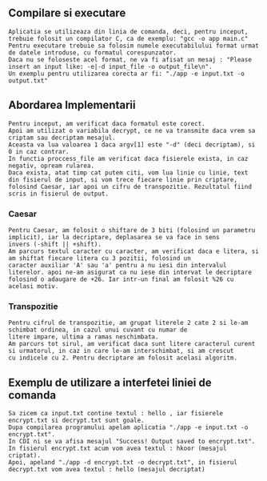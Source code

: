 
## Compilare si executare
    Aplicatia se utilizeaza din linia de comanda, deci, pentru inceput, trebuie folosit un compilator C, ca de exemplu: "gcc -o app main.c"
    Pentru executare trebuie sa folosim numele executabilului format urmat de datele introduse, cu formatul corespunzator. 
    Daca nu se foloseste acel format, ne va fi afisat un mesaj : "Please insert an input like: -e|-d input_file -o output_file\n". 
    Un exemplu pentru utilizarea corecta ar fi: "./app -e input.txt -o output.txt" 

## Abordarea Implementarii
    Pentru inceput, am verificat daca formatul este corect.
    Apoi am utilizat o variabila decrypt, ce ne va transmite daca vrem sa criptam sau decriptam mesajul. 
    Aceasta va lua valoarea 1 daca argv[1] este "-d" (deci decriptam), si 0 in caz contrar.
    In functia proccess_file am verificat daca fisierele exista, in caz negativ, opream rularea.
    Daca exista, atat timp cat putem citi, vom lua linie cu linie, text din fisierul de input, si vom trece fiecare linie prin criptare, 
    folosind Caesar, iar apoi un cifru de transpozitie. Rezultatul fiind scris in fisierul de output.

### Caesar
    Pentru Caesar, am folosit o shiftare de 3 biti (folosind un parametru implicit), iar la decriptare, deplasarea se va face in sens 
    invers (-shift || +shift).
    Am parcurs textul caracter cu caracter, am verificat daca e litera, si am shiftat fiecare litera cu 3 pozitii, folosind un
    caracter auxiliar 'A' sau 'a' pentru a nu iesi din intervalul literelor. apoi ne-am asigurat ca nu iese din intervat le decriptare
    folosind o adaugare de +26. Iar intr-un final am folosit %26 cu acelasi motiv.

### Transpozitie
    Pentru cifrul de transpozitie, am grupat literele 2 cate 2 si le-am schimbat ordinea, in cazul unui cuvant cu numar de
    litere impare, ultima a ramas neschimbata.
    Am parcurs tot sirul, am verificat daca sunt litere caracterul curent si urmatorul, in caz in care le-am interschimbat, si am crescut
    cu indicele cu 2. Pentru decriptare am folosit acelasi algoritm.

## Exemplu de utilizare a interfetei liniei de comanda
    Sa zicem ca input.txt contine textul : hello , iar fisierele encrypt.txt si decrypt.txt sunt goale.
    Dupa compilarea programului apelam aplicatia "./app -e input.txt -o encrypt.txt".
    In CDI ni se va afisa mesajul "Success! Output saved to encrypt.txt".
    In fisierul encrypt.txt acum vom avea textul : hkoor (mesajul criptat).
    Apoi, apeland "./app -d encrypt.txt -o decrypt.txt", in fisierul decrypt.txt vom avea textul : hello (mesajul decriptat)